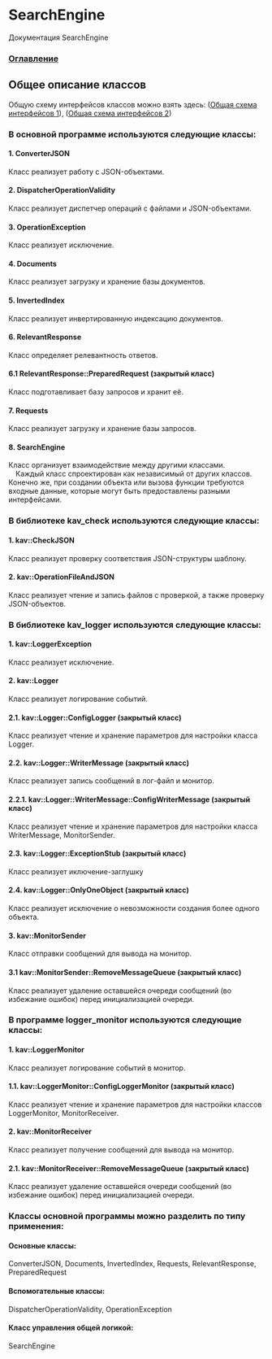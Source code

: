 # SearchEngine
Документация SearchEngine

### [Оглавление](../index.md)

## Общее описание классов
Общую схему интерфейсов классов можно взять здесь: (<a id="raw-url" href="https://raw.githubusercontent.com/AVKazmirchuk/SearchEngine/master/general-scheme1.png">Общая схема интерфейсов 1</a>), (<a id="raw-url" href="https://raw.githubusercontent.com/AVKazmirchuk/SearchEngine/master/general-scheme2.png">Общая схема интерфейсов 2</a>)

### В основной программе используются следующие классы:

#### 1. ConverterJSON
Класс реализует работу с JSON-объектами.
#### 2. DispatcherOperationValidity
Класс реализует диспетчер операций c файлами и JSON-объектами.
#### 3. OperationException
Класс реализует исключение.
#### 4. Documents
Класс реализует загрузку и хранение базы документов.
#### 5. InvertedIndex
Класс реализует инвертированную индексацию документов.
#### 6. RelevantResponse
Класс определяет релевантность ответов.
#### 6.1 RelevantResponse::PreparedRequest (закрытый класс)
Класс подготавливает базу запросов и хранит её.
#### 7. Requests
Класс реализует загрузку и хранение базы запросов.
#### 8. SearchEngine
Класс организует взаимодействие между другими классами.
\
&emsp;Каждый класс спроектирован как независимый от других классов. Конечно же, при создании объекта или вызова функции требуются входные данные, которые могут быть предоставлены разными интерфейсами.

### В библиотеке kav_check используются следующие классы:

#### 1. kav::CheckJSON
Класс реализует проверку соответствия JSON-структуры шаблону.
#### 2. kav::OperationFileAndJSON
Класс реализует чтение и запись файлов с проверкой, а также проверку JSON-объектов.

### В библиотеке kav_logger используются следующие классы:

#### 1. kav::LoggerException
Класс реализует исключение.
#### 2. kav::Logger
Класс реализует логирование событий.
#### 2.1. kav::Logger::ConfigLogger (закрытый класс)
Класс реализует чтение и хранение параметров для настройки класса Logger.
#### 2.2. kav::Logger::WriterMessage (закрытый класс)
Класс реализует запись сообщений в лог-файл и монитор.
#### 2.2.1. kav::Logger::WriterMessage::ConfigWriterMessage (закрытый класс)
Класс реализует чтение и хранение параметров для настройки класса WriterMessage, MonitorSender.
#### 2.3. kav::Logger::ExceptionStub (закрытый класс)
Класс реализует иключение-заглушку
#### 2.4. kav::Logger::OnlyOneObject (закрытый класс)
Класс реализует исключение о невозможности создания более одного объекта.
#### 3. kav::MonitorSender
Класс отправки сообщений для вывода на монитор.
#### 3.1 kav::MonitorSender::RemoveMessageQueue (закрытый класс)
Класс реализует удаление оставшейся очереди сообщений (во избежание ошибок) перед инициализацией очереди.

### В программе logger_monitor используются следующие классы:

#### 1. kav::LoggerMonitor
Класс реализует логирование событий в монитор.
#### 1.1. kav::LoggerMonitor::ConfigLoggerMonitor (закрытый класс)
Класс реализует чтение и хранение параметров для настройки классов LoggerMonitor, MonitorReceiver.
#### 2. kav::MonitorReceiver
Класс реализует получение сообщений для вывода на монитор.
#### 2.1. kav::MonitorReceiver::RemoveMessageQueue (закрытый класс)
Класс реализует удаление оставшейся очереди сообщений (во избежание ошибок) перед инициализацией очереди.

### Классы основной программы можно разделить по типу применения:
#### Основные классы:
ConverterJSON, Documents, InvertedIndex, Requests, RelevantResponse, PreparedRequest
#### Вспомогательные классы:
DispatcherOperationValidity, OperationException
#### Класс управления общей логикой:
SearchEngine


